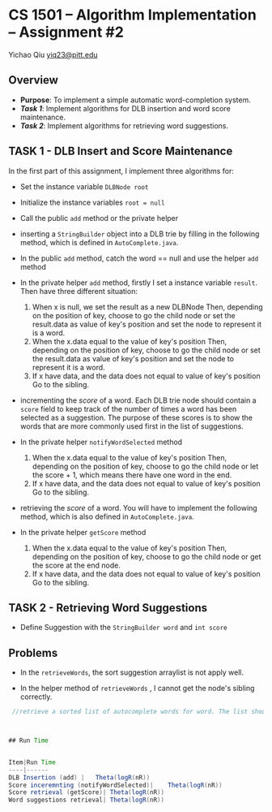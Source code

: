 # CS 1501 – Algorithm Implementation – Assignment #2

Yichao Qiu 
yiq23@pitt.edu

## Overview

* __Purpose__:  To implement a simple automatic word-completion system.
* __*Task 1*__: Implement algorithms for DLB insertion and word score maintenance.
* __*Task 2*__: Implement algorithms for retrieving word suggestions.


## TASK 1 - DLB Insert and Score Maintenance

In the first part of this assignment, I implement three algorithms for:

- Set the instance variable `DLBNode root`
  
- Initialize the instance variables `root = null`
  
- Call the public `add` method or the private helper  
  
- inserting a `StringBuilder` object into a DLB trie by filling in the following method, which is defined in `AutoComplete.java`. 

- In the public `add` method, catch the word == null and use the helper `add` method

- In the private helper `add` method, firstly I set a instance variable `result`. Then have three different situation:
  1. When x is null, we set the result as a new DLBNode
     Then, depending on the position of key, choose to go the child node or set the result.data as value of key's position and set the node to represent it is a word. 
  2. When the x.data equal to the value of key's position
     Then, depending on the position of key, choose to go the child node or set the result.data as value of key's position and set the node to represent it is a word.
  3. If x have data, and the data does not equal to value of key's position
     Go to the sibling.
    

- incrementing the _score_ of a word. Each DLB trie node should contain a `score` field to keep track of the number of times a word has been selected as a suggestion. The purpose of these scores is to show the words that are more commonly used first in the list of suggestions. 
  
- In the private helper `notifyWordSelected` method
    1. When the x.data equal to the value of key's position
       Then, depending on the position of key, choose to go the child node or let the score + 1, which means there have one word in the end.
    2. If x have data, and the data does not equal to value of key's position
       Go to the sibling.
       
- retrieving the _score_ of a word. You will have to implement the following method, which is also defined in `AutoComplete.java`. 

- In the private helper `getScore` method
    1. When the x.data equal to the value of key's position
       Then, depending on the position of key, choose to go the child node or get the score at the end node.
    2. If x have data, and the data does not equal to value of key's position
       Go to the sibling.

## TASK 2 - Retrieving Word Suggestions

- Define Suggestion with the `StringBuilder word` and `int score`


## Problems 

- In the `retrieveWords`, the sort suggestion arraylist is not apply well.

- In the helper method of `retrieveWords` , I cannot get the node's sibling correctly.
```java
 //retrieve a sorted list of autocomplete words for word. The list should be sorted in descending order based on score.



## Run Time


Item|Run Time
----|------
DLB Insertion (add) |	Theta(logR(nR))
Score inceremnting (notifyWordSelected)|	Theta(logR(nR))
Score retrieval (getScore)|	Theta(logR(nR))
Word suggestions retrieval|	Theta(logR(nR))


